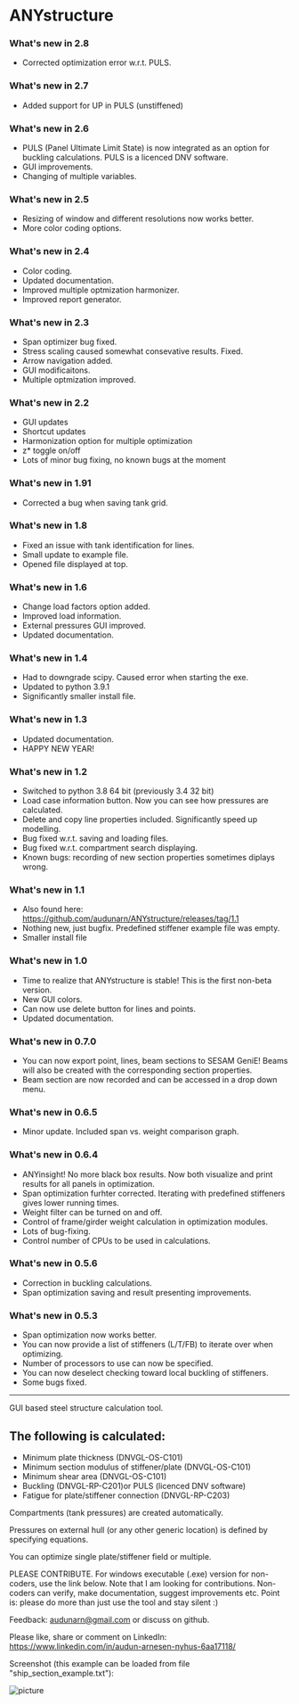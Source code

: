 # ANYstructure #
### What's new in 2.8 ###
* Corrected optimization error w.r.t. PULS.
### What's new in 2.7 ###
* Added support for UP in PULS (unstiffened)
### What's new in 2.6 ###
* PULS (Panel Ultimate Limit State) is now integrated as an option for buckling calculations. PULS is a licenced DNV software.
* GUI improvements.
* Changing of multiple variables.
### What's new in 2.5 ###
* Resizing of window and different resolutions now works better.
* More color coding options.
### What's new in 2.4 ###
* Color coding.
* Updated documentation.
* Improved multiple optmization harmonizer.
* Improved report generator.
### What's new in 2.3 ###
* Span optimizer bug fixed.
* Stress scaling caused somewhat consevative results. Fixed.
* Arrow navigation added.
* GUI modificaitons.
* Multiple optmization improved.
### What's new in 2.2 ###
* GUI updates
* Shortcut updates
* Harmonization option for multiple optimization
* z* toggle on/off
* Lots of minor bug fixing, no known bugs at the moment
### What's new in 1.91 ###
* Corrected a bug when saving tank grid.
### What's new in 1.8 ###
* Fixed an issue with tank identification for lines.
* Small update to example file.
* Opened file displayed at top.
### What's new in 1.6 ###
* Change load factors option added.
* Improved load information.
* External pressures GUI improved.
* Updated documentation.
### What's new in 1.4 ###
* Had to downgrade scipy. Caused error when starting the exe.
* Updated to python 3.9.1
* Significantly smaller install file.
### What's new in 1.3 ###
* Updated documentation.
* HAPPY NEW YEAR!
### What's new in 1.2 ###
* Switched to python 3.8 64 bit (previously 3.4 32 bit)
* Load case information button. Now you can see how pressures are calculated.
* Delete and copy line properties included. Significantly speed up modelling.
* Bug fixed w.r.t. saving and loading files.
* Bug fixed w.r.t. compartment search displaying.
* Known bugs: recording of new section properties sometimes diplays wrong.
### What's new in 1.1 ###
* Also found here: https://github.com/audunarn/ANYstructure/releases/tag/1.1
* Nothing new, just bugfix. Predefined stiffener example file was empty. 
* Smaller install file
### What's new in 1.0 ###
* Time to realize that ANYstructure is stable! This is the first non-beta version.
* New GUI colors.
* Can now use delete button for lines and points.
* Updated documentation.
### What's new in 0.7.0 ###
* You can now export point, lines, beam sections to SESAM GeniE! Beams will also be created with the corresponding section properties.
* Beam section are now recorded and can be accessed in a drop down menu.
### What's new in 0.6.5 ###
* Minor update. Included span vs. weight comparison graph.
### What's new in 0.6.4 ###
* ANYinsight! No more black box results. Now both visualize and print results for all panels in optimization.
* Span optimization furhter corrected. Iterating with predefined stiffeners gives lower running times.
* Weight filter can be turned on and off.
* Control of frame/girder weight calculation in optimization modules.
* Lots of bug-fixing.
* Control number of CPUs to be used in calculations.
### What's new in 0.5.6 ###
* Correction in buckling calculations.
* Span optimization saving and result presenting improvements.
### What's new in 0.5.3 ###
* Span optimization now works better.
* You can now provide a list of stiffeners (L/T/FB) to iterate over when optimizing.
* Number of processors to use can now be specified.
* You can now deselect checking toward local buckling of stiffeners.
* Some bugs fixed.

------------------------------------------------------------------------

GUI based steel structure calculation tool.
 
## The following is calculated: ##
* Minimum plate thickness (DNVGL-OS-C101)
* Minimum section modulus of stiffener/plate (DNVGL-OS-C101)
* Minimum shear area (DNVGL-OS-C101)
* Buckling (DNVGL-RP-C201)or PULS (licenced DNV software)
* Fatigue for plate/stiffener connection (DNVGL-RP-C203)

Compartments (tank pressures) are created automatically.

Pressures on external hull (or any other generic location) is defined by specifying equations.

You can optimize single plate/stiffener field or multiple.

PLEASE CONTRIBUTE. 
For windows executable (.exe) version for non-coders, use the link below.
Note that I am looking for contributions. Non-coders can verify, make documentation, suggest improvements etc. Point
is: please do more than just use the tool and stay silent :)

Feedback: audunarn@gmail.com or discuss on github.

Please like, share or comment on LinkedIn: https://www.linkedin.com/in/audun-arnesen-nyhus-6aa17118/

Screenshot (this example can be loaded from file "ship_section_example.txt"):

![picture](https://docs.google.com/uc?id=1HJeT50bNJTLJbcHTfRke4iySV8zNOAl_)